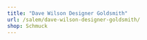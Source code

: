```yaml
---
title: "Dave Wilson Designer Goldsmith"
url: /salem/dave-wilson-designer-goldsmith/
shop: Schmuck
---
```


